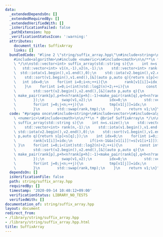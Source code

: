 ```yaml
---
data:
  _extendedDependsOn: []
  _extendedRequiredBy: []
  _extendedVerifiedWith: []
  _isVerificationFailed: false
  _pathExtension: hpp
  _verificationStatusIcon: ':warning:'
  attributes:
    document_title: SuffixArray
    links: []
  bundledCode: "#line 2 \"string/suffix_array.hpp\"\n#include<string>\n#include<vector>\n\
    #include<algorithm>\n#include <numeric>\n#include<cmath>\n\n/**\n * @brief SuffixArray\n\
    \ */\n\nstd::vector<int> suffix_array(std::string s){\n    int n=s.size();\n \
    \   std::vector<int> v1(n,-1),v2(n,-1);\n    std::vector<int> rank(n,-1);\n  \
    \  std::iota(v1.begin(),v1.end(),0);\n    std::iota(v2.begin(),v2.end(),0);\n\
    \    std::sort(v1.begin(),v1.end(),[&](auto p,auto q){return s[p]<s[q];});\n \
    \   int idx=0;\n    for(int i=0;i<n;++i){\n        rank[v1[i]]=idx;\n        if(i<n-1&&s[v1[i]]!=s[v1[i+1]])idx++;\n\
    \    }\n    for(int i=0;i<(int)std::log2(n)+2;++i){\n        const int h=1<<i;\n\
    \        std::sort(v2.begin(),v2.end(),[&](auto p,auto q){\n            return\
    \ make_pair(rank[p],p+h<n?rank[p+h]:-1)<make_pair(rank[q],q+h<n?rank[q+h]:-1);\n\
    \        });\n        swap(v1,v2);\n        idx=0;\n        std::vector<int> tmp(n,-1);\n\
    \        for(int j=0;j<n;++j){\n            tmp[v1[j]]=idx;\n            if(j<n-1&&std::make_pair(rank[v1[j]],v1[j]+h<n?rank[v1[j]+h]:-1)<std::make_pair(rank[v1[j+1]],v1[j+1]+h<n?rank[v1[j+1]+h]:-1))idx++;\n\
    \        }\n        std::swap(rank,tmp);\n    }\n    return v1;\n}\n"
  code: "#pragma once\n#include<string>\n#include<vector>\n#include<algorithm>\n#include\
    \ <numeric>\n#include<cmath>\n\n/**\n * @brief SuffixArray\n */\n\nstd::vector<int>\
    \ suffix_array(std::string s){\n    int n=s.size();\n    std::vector<int> v1(n,-1),v2(n,-1);\n\
    \    std::vector<int> rank(n,-1);\n    std::iota(v1.begin(),v1.end(),0);\n   \
    \ std::iota(v2.begin(),v2.end(),0);\n    std::sort(v1.begin(),v1.end(),[&](auto\
    \ p,auto q){return s[p]<s[q];});\n    int idx=0;\n    for(int i=0;i<n;++i){\n\
    \        rank[v1[i]]=idx;\n        if(i<n-1&&s[v1[i]]!=s[v1[i+1]])idx++;\n   \
    \ }\n    for(int i=0;i<(int)std::log2(n)+2;++i){\n        const int h=1<<i;\n\
    \        std::sort(v2.begin(),v2.end(),[&](auto p,auto q){\n            return\
    \ make_pair(rank[p],p+h<n?rank[p+h]:-1)<make_pair(rank[q],q+h<n?rank[q+h]:-1);\n\
    \        });\n        swap(v1,v2);\n        idx=0;\n        std::vector<int> tmp(n,-1);\n\
    \        for(int j=0;j<n;++j){\n            tmp[v1[j]]=idx;\n            if(j<n-1&&std::make_pair(rank[v1[j]],v1[j]+h<n?rank[v1[j]+h]:-1)<std::make_pair(rank[v1[j+1]],v1[j+1]+h<n?rank[v1[j+1]+h]:-1))idx++;\n\
    \        }\n        std::swap(rank,tmp);\n    }\n    return v1;\n}"
  dependsOn: []
  isVerificationFile: false
  path: string/suffix_array.hpp
  requiredBy: []
  timestamp: '2020-09-14 10:40:12+09:00'
  verificationStatus: LIBRARY_NO_TESTS
  verifiedWith: []
documentation_of: string/suffix_array.hpp
layout: document
redirect_from:
- /library/string/suffix_array.hpp
- /library/string/suffix_array.hpp.html
title: SuffixArray
---
```

